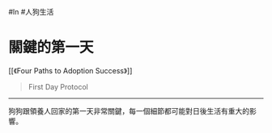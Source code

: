 #ln #人狗生活 
# 關鍵的第一天
[[《Four Paths to Adoption Success》]]
> First Day Protocol

---

狗狗跟領養人回家的第一天非常關鍵，每一個細節都可能對日後生活有重大的影響。
